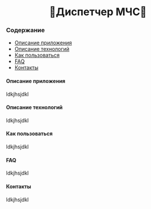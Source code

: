 <h1 align="center">🚨Диспетчер МЧС🚨</h1>
<h3>Содержание</h3>

<ul>
  <li> <a href="#intro">Описание приложения</a></li>
  <li> <a href="#descr">Описание технологий</a></li>
  <li> <a href="#usage">Как пользоваться</a></li>
  <li> <a href="#faq">FAQ</a></li>
  <li> <a href="#contacts">Контакты</a></li>
</ul>

<h4 name="intro">Описание приложения</h4>
<body> ldkjhsjdkl</body>

<h4 name="descr">Описание технологий</h4>
<body> ldkjhsjdkl</body>

<h4 name="usage">Как пользоваться</h4>
<body> ldkjhsjdkl</body>

<h4 name="faq">FAQ</h4>
<body> ldkjhsjdkl</body>

<h4 name="contacts">Контакты</h4>
<body> ldkjhsjdkl</body>
